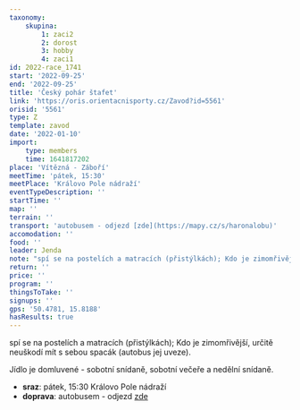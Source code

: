 ```yaml
---
taxonomy:
    skupina:
        1: zaci2
        2: dorost
        3: hobby
        4: zaci1
id: 2022-race_1741
start: '2022-09-25'
end: '2022-09-25'
title: 'Český pohár štafet'
link: 'https://oris.orientacnisporty.cz/Zavod?id=5561'
orisid: '5561'
type: Z
template: zavod
date: '2022-01-10'
import:
    type: members
    time: 1641817202
place: 'Vítězná - Záboří'
meetTime: 'pátek, 15:30'
meetPlace: 'Královo Pole nádraží'
eventTypeDescription: ''
startTime: ''
map: ''
terrain: ''
transport: 'autobusem - odjezd [zde](https://mapy.cz/s/haronalobu)'
accomodation: ''
food: ''
leader: Jenda
note: "spí se na postelích a matracích (přistýlkách); Kdo je zimomřivější, určitě neuškodí mít s sebou spacák (autobus jej uveze).\r\n\r\nJídlo je domluvené - sobotní snídaně, sobotní večeře a nedělní snídaně."
return: ''
price: ''
program: ''
thingsToTake: ''
signups: ''
gps: '50.4781, 15.8188'
hasResults: true
---
```


spí se na postelích a matracích (přistýlkách); Kdo je zimomřivější, určitě neuškodí mít s sebou spacák (autobus jej uveze).

Jídlo je domluvené - sobotní snídaně, sobotní večeře a nedělní snídaně.
* **sraz**: pátek, 15:30 Královo Pole nádraží
* **doprava**: autobusem - odjezd [zde](https://mapy.cz/s/haronalobu)
